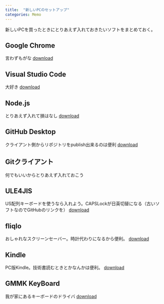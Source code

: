 ```yaml
---
title:  "新しいPCのセットアップ"
categories: Memo
---
```


新しいPCを買ったときにとりあえず入れておきたいソフトをまとめておく。

## Google Chrome

言わずもがな
[download](https://www.google.co.jp/chrome/?brand=AGAK&gclid=CjwKCAjwwsmLBhACEiwANq-tXPF7D4hg4Jy0AFzexyJdpw_0U6ZFiLCcjZ6mlbXlachSh3-FViND2RoCAWkQAvD_BwE&gclsrc=aw.ds)

## Visual Studio Code

大好き
[download](https://azure.microsoft.com/ja-jp/products/visual-studio-code/)

## Node.js

とりあえず入れて損はなし
[download](https://nodejs.org/)

## GitHub Desktop

クライアント側からリポジトリをpublish出来るのは便利
[download](https://desktop.github.com/)

## Gitクライアント

何でもいいからとりあえず入れておこう

## ULE4JIS

US配列キーボードを使うなら入れよう。CAPSLockが日英切替になる（古いソフトなのでGitHubのリンクを）
[download](https://github.com/dezz/ULE4JIS/blob/master/publish/Readme.txt)

## fliqlo

おしゃれなスクリーンセーバー。時計代わりになるから便利。
[download](https://fliqlo.com/)

## Kindle

PC版Kindle。技術書読むときとかなんかは便利。
[download](https://www.amazon.co.jp/gp/swvgdtt/your-account/manage-downloads.html/?ie=UTF8&ref_=sv_sw_10)

## GMMK KeyBoard

我が家にあるキーボードのドライバ
[download](https://www.pcgamingrace.com/pages/downloads)
